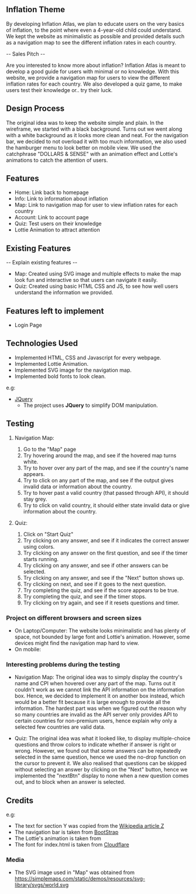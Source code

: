## Inflation Theme
By developing Inflation Atlas, we plan to educate users on the very basics of inflation, to the point where even a 4-year-old child could understand. We kept the website as minimalistic as possible and provided details such as a navigation map to see the different inflation rates in each country.

-- Sales Pitch --

Are you interested to know more about inflation? Inflation Atlas is meant to develop a good guide for users with minimal or no knowledge. With this website, we provide a navigation map for users to view the different inflation rates for each country. We also developed a quiz game, to make users test their knowledge or.. try their luck.

## Design Process
The original idea was to keep the website simple and plain. In the wireframe, we started with a black background. Turns out we went along with a white background as it looks more clean and neat. For the navigation bar, we decided to not overload it with too much information, we also used the hamburger menu to look better on mobile view. We used the catchphrase "DOLLARS & SENSE" with an animation effect and Lottie's animations to catch the attention of users.

## Features
- Home: Link back to homepage
- Info: Link to information about inflation
- Map: Link to navigation map for user to view inflation rates for each country
- Account: Link to account page
- Quiz: Test users on their knowledge
- Lottie Animation to attract attention

## Existing Features
-- Explain existing features --
- Map: Created using SVG image and multiple effects to make the map look fun and interactive so that users can navigate it easily.
- Quiz: Created using basic HTML CSS and JS, to see how well users understand the information we provided.

## Features left to implement
- Login Page

## Technologies Used
- Implemented HTML, CSS and Javascript for every webpage.
- Implemented Lottie Animation.
- Implemented SVG image for the navigation map.
- Implemented bold fonts to look clean.

e.g:
- [JQuery](https://jquery.com)
    - The project uses **JQuery** to simplify DOM manipulation.
 
## Testing 
1. Navigation Map:
    1. Go to the "Map" page
    2. Try hovering around the map, and see if the hovered map turns white.
    3. Try to hover over any part of the map, and see if the country's name appears.
    4. Try to click on any part of the map, and see if the output gives invalid data or information about the country.
    5. Try to hover past a valid country (that passed through API), it should stay grey.
    6. Try to click on valid country, it should either state invalid data or give information about the country.
  
2. Quiz:
    1. Click on "Start Quiz"
    2. Try clicking on any answer, and see if it indicates the correct answer using colors.
    3. Try clicking on any answer on the first question, and see if the timer starts running.
    4. Try clicking on any answer, and see if other answers can be selected.
    5. Try clicking on any answer, and see if the "Next" button shows up.
    6. Try clicking on next, and see if it goes to the next question.
    7. Try completing the quiz, and see if the score appears to be true.
    8. Try completing the quiz, and see if the timer stops.
    9. Try clicking on try again, and see if it resets questions and timer.
       

### Project on different browsers and screen sizes
- On Laptop/Computer: The website looks minimalistic and has plenty of space, not bounded by large font and Lottie's animation. However, some devices might find the navigation map hard to view.
- On mobile:

### Interesting problems during the testing 
- Navigation Map: The original idea was to simply display the country's name and CPI when hovered over any part of the map. Turns out it couldn't work as we cannot link the API information on the information box. Hence, we decided to implement it on another box instead, which would be a better fit because it is large enough to provide all the information. The hardest part was when we figured out the reason why so many countries are invalid as the API server only provides API to certain countries for non-premium users, hence explain why only a selected few countries are valid data.

- Quiz: The original idea was what it looked like, to display multiple-choice questions and throw colors to indicate whether if answer is right or wrong. However, we found out that some answers can be repeatedly selected in the same question, hence we used the no-drop function on the cursor to prevent it. We also realised that questions can be skipped without selecting an answer by clicking on the "Next" button, hence we implemented the "nextBtn" display to none when a new question comes out, and to block when an answer is selected.
  
## Credits
e.g:
- The text for section Y was copied from the [Wikipedia article Z](https://en.wikipedia.org/wiki/Z)
- The navigation bar is taken from [BootStrap]()
- The Lottie's animation is taken from
- The font for index.html is taken from [Cloudflare]()
  
### Media
- The SVG image used in "Map" was obtained from https://simplemaps.com/static/demos/resources/svg-library/svgs/world.svg

